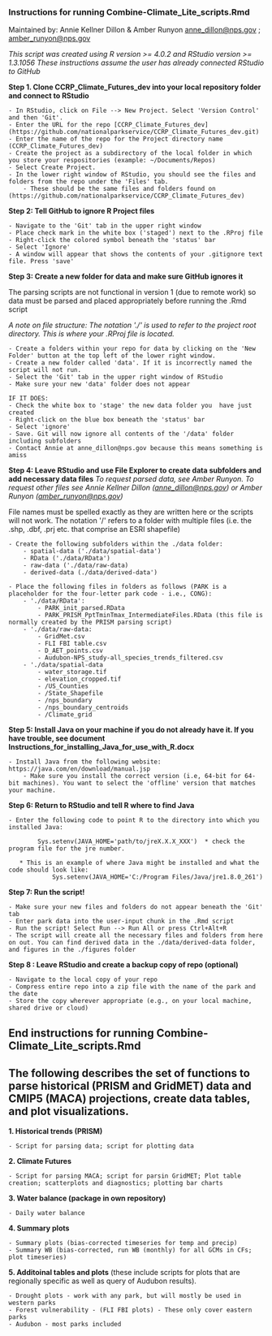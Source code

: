 

### Instructions for running Combine-Climate_Lite_scripts.Rmd

Maintained by: Annie Kellner Dillon & Amber Runyon
                anne_dillon@nps.gov ; amber_runyon@nps.gov

*This script was created using R version >= 4.0.2 and RStudio version >= 1.3.1056*
*These instructions assume the user has already connected RStudio to GitHub*

**Step 1. Clone CCRP_Climate_Futures_dev into your local repository folder and connect to RStudio**

    - In RStudio, click on File --> New Project. Select 'Version Control' and then 'Git'.
    - Enter the URL for the repo [CCRP_Climate_Futures_dev] (https://github.com/nationalparkservice/CCRP_Climate_Futures_dev.git)
    - Enter the name of the repo for the Project directory name (CCRP_Climate_Futures_dev)
    - Create the project as a subdirectory of the local folder in which you store your respositories (example: ~/Documents/Repos)
    - Select Create Project. 
    - In the lower right window of RStudio, you should see the files and folders from the repo under the 'Files' tab. 
        - These should be the same files and folders found on (https://github.com/nationalparkservice/CCRP_Climate_Futures_dev)

**Step 2: Tell GitHub to ignore R Project files**

    - Navigate to the 'Git' tab in the upper right window
    - Place check mark in the white box ('staged') next to the .RProj file
    - Right-click the colored symbol beneath the 'status' bar 
    - Select 'Ignore'
    - A window will appear that shows the contents of your .gitignore text file. Press 'save'
    
**Step 3: Create a new folder for data and make sure GitHub ignores it**

The parsing scripts are not functional in version 1 (due to remote work) so data must be parsed and placed appropriately before running the .Rmd script

*A note on file structure: The notation './' is used to refer to the project root directory. This is where your .RProj file is located.*

    - Create a folders within your repo for data by clicking on the 'New Folder' button at the top left of the lower right window. 
    - Create a new folder called 'data'. If it is incorrectly named the script will not run. 
    - Select the 'Git' tab in the upper right window of RStudio
    - Make sure your new 'data' folder does not appear
    
    IF IT DOES: 
    - Check the white box to 'stage' the new data folder you  have just created
    - Right-click on the blue box beneath the 'status' bar
    - Select 'ignore'
    - Save. Git will now ignore all contents of the '/data' folder including subfolders
    - Contact Annie at anne_dillon@nps.gov because this means something is amiss

**Step 4: Leave RStudio and use File Explorer to create data subfolders and add necessary data files**
*To request parsed data, see Amber Runyon. To request other files see Annie Kellner Dillon (anne_dillon@nps.gov) or Amber Runyon (amber_runyon@nps.gov)*

File names must be spelled exactly as they are written here or the scripts will not work. The notation '/' refers to a folder with multiple files (i.e. the .shp, .dbf, .prj etc. that comprise an ESRI shapefile)
    
    - Create the following subfolders within the ./data folder:
        - spatial-data ('./data/spatial-data')
        - RData ('./data/RData')
        - raw-data ('./data/raw-data)
        - derived-data (./data/derived-data')
        
    - Place the following files in folders as follows (PARK is a placeholder for the four-letter park code - i.e., CONG):
        - './data/RData':
            - PARK_init_parsed.RData
            - PARK_PRISM_PptTminTmax_IntermediateFiles.RData (this file is normally created by the PRISM parsing script)
        - './data/raw-data:
            - GridMet.csv
            - FLI FBI table.csv
            - D_AET_points.csv
            - Audubon-NPS_study-all_species_trends_filtered.csv
        - './data/spatial-data
            - water_storage.tif 
            - elevation_cropped.tif
            - /US_Counties 
            - /State_Shapefile
            - /nps_boundary
            - /nps_boundary_centroids
            - /Climate_grid

**Step 5: Install Java on your machine if you do not already have it. If you have trouble, see document Instructions_for_installing_Java_for_use_with_R.docx**

    - Install Java from the following website: https://java.com/en/download/manual.jsp  
        - Make sure you install the correct version (i.e, 64-bit for 64-bit machines). You want to select the 'offline' version that matches your machine. 
        

**Step 6: Return to RStudio and tell R where to find Java**

    - Enter the following code to point R to the directory into which you installed Java:

            Sys.setenv(JAVA_HOME='path/to/jreX.X.X_XXX')  * check the program file for the jre number.

       * This is an example of where Java might be installed and what the code should look like: 
                Sys.setenv(JAVA_HOME='C:/Program Files/Java/jre1.8.0_261')
                
**Step 7: Run the script!**

    - Make sure your new files and folders do not appear beneath the 'Git' tab
    - Enter park data into the user-input chunk in the .Rmd script
    - Run the script! Select Run --> Run All or press Ctrl+Alt+R
    - The script will create all the necessary files and folders from here on out. You can find derived data in the ./data/derived-data folder, and figures in the ./figures folder

**Step 8 : Leave RStudio and create a backup copy of repo (optional)**

    - Navigate to the local copy of your repo
    - Compress entire repo into a zip file with the name of the park and the date
    - Store the copy wherever appropriate (e.g., on your local machine, shared drive or cloud)

## End instructions for running Combine-Climate_Lite_scripts.Rmd
    

## The following describes the set of functions to parse historical (PRISM and GridMET) data and CMIP5 (MACA) projections, create data tables, and plot visualizations.

**1. Historical trends (PRISM)**

    - Script for parsing data; script for plotting data
**2. Climate Futures**

    - Script for parsing MACA; script for parsin GridMET; Plot table creation; scatterplots and diagnostics; plotting bar charts
**3. Water balance (package in own repository)**

    - Daily water balance
**4. Summary plots**

    - Summary plots (bias-corrected timeseries for temp and precip)
    - Summary WB (bias-corrected, run WB (monthly) for all GCMs in CFs; plot timeseries)
**5. Additoinal tables and plots** (these include scripts for plots that are regionally specific as well as query of Audubon results).

    - Drought plots - work with any park, but will mostly be used in western parks
    - Forest vulnerability - (FLI FBI plots) - These only cover eastern parks
    - Audubon - most parks included


